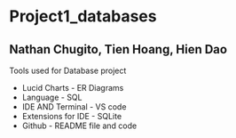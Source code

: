 # Project1_databases
<h2>Nathan Chugito, Tien Hoang, Hien Dao</h2>
<p>Tools used for Database project</p>
<ul>
  <li>Lucid Charts - ER Diagrams</li>
  <li>Language - SQL</li>
  <li>IDE AND Terminal - VS code</li>
  <li>Extensions for IDE - SQLite</li>
  <li>Github - README file and code</li>
</ul>
